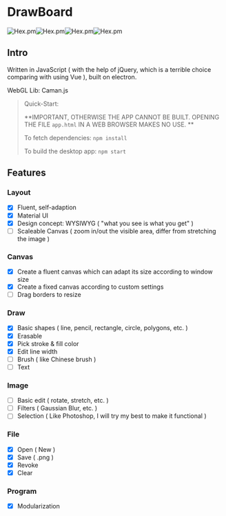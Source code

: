 # DrawBoard

![Hex.pm](https://img.shields.io/hexpm/l/plug.svg?style=flat-square)![Hex.pm](https://img.shields.io/badge/language-JavaScript-green.svg?style=flat-square)![Hex.pm](https://img.shields.io/badge/build-passing-green.svg?style=flat-square)![Hex.pm](https://img.shields.io/badge/electron-1.4.16-blue.svg?style=flat-square)

## Intro

Written in JavaScript ( with the help of jQuery, which is a terrible choice comparing with using Vue ), built on electron.

WebGL Lib: Caman.js

> Quick-Start:
>
> **IMPORTANT, OTHERWISE THE APP CANNOT BE BUILT. OPENING THE FILE `app.html` IN A WEB BROWSER MAKES NO USE. ** 
>
> To fetch dependencies: `npm install` 
>
> To build the desktop app: `npm start` 

## Features

### Layout

- [x] Fluent, self-adaption
- [x] Material UI
- [x] Design concept: WYSIWYG (  "what you see is what you get" ) 
- [ ] Scaleable Canvas ( zoom in/out the visible area, differ from stretching the image )

### Canvas

- [x] Create a fluent canvas which can adapt its size according to window size
- [x] Create a fixed canvas according to custom settings
- [ ] Drag borders to resize 

### Draw

- [x] Basic shapes ( line, pencil, rectangle, circle, polygons, etc. )
- [x] Erasable
- [x] Pick stroke & fill color
- [x] Edit line width
- [ ] Brush ( like Chinese brush )
- [ ] Text

### Image

- [ ] Basic edit ( rotate, stretch, etc. )
- [ ] Filters ( Gaussian Blur, etc. )
- [ ] Selection ( Like Photoshop, I will try my best to make it functional )

### File

- [x] Open ( New )
- [x] Save ( .png )
- [x] Revoke
- [x] Clear

### Program

- [x] Modularization